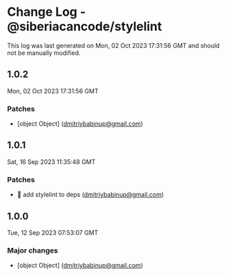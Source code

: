 # Change Log - @siberiacancode/stylelint

This log was last generated on Mon, 02 Oct 2023 17:31:56 GMT and should not be manually modified.

<!-- Start content -->

## 1.0.2

Mon, 02 Oct 2023 17:31:56 GMT

### Patches

- [object Object] (dmitriybabinup@gmail.com)

## 1.0.1

Sat, 16 Sep 2023 11:35:48 GMT

### Patches

- 🎉 add stylelint to deps (dmitriybabinup@gmail.com)

## 1.0.0

Tue, 12 Sep 2023 07:53:07 GMT

### Major changes

- [object Object] (dmitriybabinup@gmail.com)
